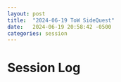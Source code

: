 ```yaml
---
layout: post
title:  "2024-06-19 ToW SideQuest"
date:   2024-06-19 20:58:42 -0500
categories: session
---
```


# Session Log
